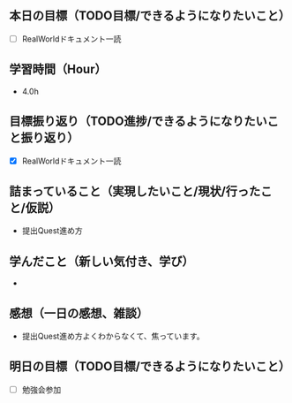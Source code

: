 ## 本日の目標（TODO目標/できるようになりたいこと）
- [ ] RealWorldドキュメント一読

## 学習時間（Hour）
- 4.0h
## 目標振り返り（TODO進捗/できるようになりたいこと振り返り）
- [x] RealWorldドキュメント一読

## 詰まっていること（実現したいこと/現状/行ったこと/仮説）
- 提出Quest進め方
## 学んだこと（新しい気付き、学び）
-
## 感想（一日の感想、雑談）
- 提出Quest進め方よくわからなくて、焦っています。
## 明日の目標（TODO目標/できるようになりたいこと）
- [ ] 勉強会参加
